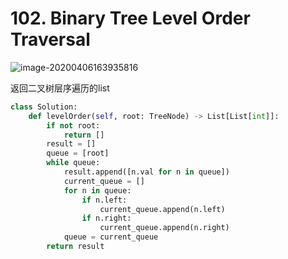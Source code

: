 # 102. Binary Tree Level Order Traversal

![image-20200406163935816](../../.assert/image-20200406163935816.png)

返回二叉树层序遍历的list

~~~python
class Solution:
    def levelOrder(self, root: TreeNode) -> List[List[int]]:
        if not root:
            return []
        result = []
        queue = [root]
        while queue:
            result.append([n.val for n in queue])
            current_queue = []
            for n in queue:
                if n.left:
                    current_queue.append(n.left)
                if n.right:
                    current_queue.append(n.right)
            queue = current_queue
        return result
~~~


